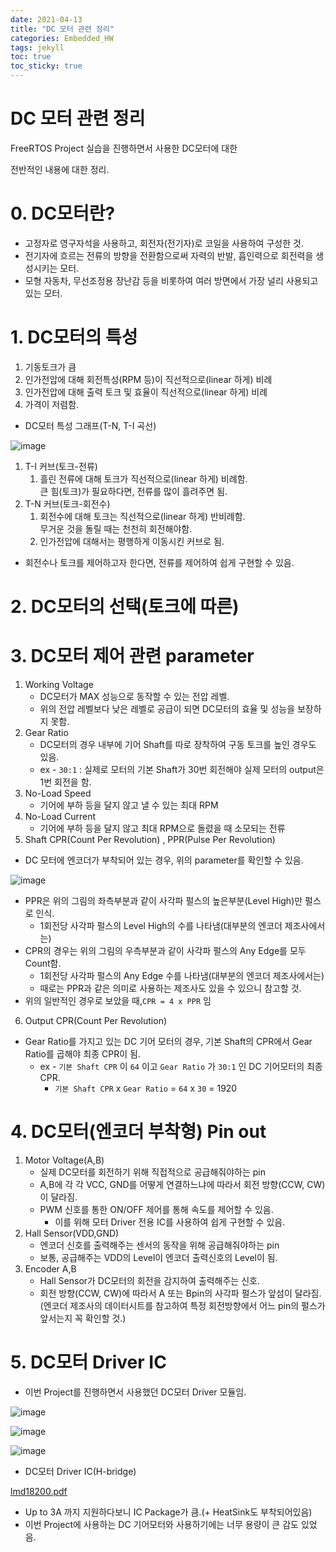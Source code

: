 ```yaml
---
date: 2021-04-13
title: "DC 모터 관련 정리"
categories: Embedded_HW
tags: jekyll
toc: true  
toc_sticky: true 
---
```


DC 모터 관련 정리
=============

FreeRTOS Project 실습을 진행하면서 사용한 DC모터에 대한    

전반적인 내용에 대한 정리.


# 0. DC모터란?
* 고정자로 영구자석을 사용하고, 회전자(전기자)로 코일을 사용하여 구성한 것.
* 전기자에 흐르는 전류의 방향을 전환함으로써 자력의 반발, 흡인력으로 회전력을 생성시키는 모터.
* 모형 자동차, 무선조정용 장난감 등을 비롯하여 여러 방면에서 가장 널리 사용되고 있는 모터.

# 1. DC모터의 특성
1. 기동토크가 큼
2. 인가전압에 대해 회전특성(RPM 등)이 직선적으로(linear 하게) 비례
3. 인가전압에 대해 출력 토크 및 효율이 직선적으로(linear 하게) 비례
4. 가격이 저렴함.

* DC모터 특성 그래프(T-N, T-I 곡선)    

![image](https://user-images.githubusercontent.com/79636864/114524962-a604a000-9c80-11eb-8e25-b8f82b2ae2f1.png)    

1. T-I 커브(토크-전류)
    1. 흘린 전류에 대해 토크가 직선적으로(linear 하게) 비례함.    
       큰 힘(토크)가 필요하다면, 전류를 많이 흘려주면 됨.
2. T-N 커브(토크-회전수)
    1. 회전수에 대해 토크는 직선적으로(linear 하게) 반비례함.    
       무거운 것을 돌릴 때는 천천히 회전해야함.
    2. 인가전압에 대해서는 평행하게 이동시킨 커브로 됨.

* 회전수나 토크를 제어하고자 한다면, 전류를 제어하여 쉽게 구현할 수 있음.


# 2. DC모터의 선택(토크에 따른)

# 3. DC모터 제어 관련 parameter
1. Working Voltage
    * DC모터가 MAX 성능으로 동작할 수 있는 전압 레벨.
    * 위의 전압 레벨보다 낮은 레벨로 공급이 되면 DC모터의 효율 및 성능을 보장하지 못함.
2. Gear Ratio
    * DC모터의 경우 내부에 기어 Shaft를 따로 장착하여 구동 토크를 높인 경우도 있음.
    * ex - ```30:1``` : 실제로 모터의 기본 Shaft가 30번 회전해야 실제 모터의 output은 1번 회전을 함.
3. No-Load Speed
    * 기어에 부하 등을 달지 않고 낼 수 있는 최대 RPM
4. No-Load Current
    * 기어에 부하 등을 달지 않고 최대 RPM으로 돌렸을 때 소모되는 전류
5. Shaft CPR(Count Per Revolution) , PPR(Pulse Per Revolution)
* DC 모터에 엔코더가 부착되어 있는 경우, 위의 parameter를 확인할 수 있음.    


![image](https://user-images.githubusercontent.com/79636864/114527469-faa91a80-9c82-11eb-9024-4267b8cddebf.png)    


* PPR은 위의 그림의 좌측부분과 같이 사각파 펄스의 높은부분(Level High)만 펄스로 인식.
    * 1회전당 사각파 펄스의 Level High의 수를 나타냄(대부분의 엔코더 제조사에서는)
* CPR의 경우는 위의 그림의 우측부분과 같이 사각파 펄스의 Any Edge를 모두 Count함.
    * 1회전당 사각파 펄스의 Any Edge 수를 나타냄(대부분의 엔코더 제조사에서는)
    * 때로는 PPR과 같은 의미로 사용하는 제조사도 있을 수 있으니 참고할 것.
* 위의 일반적인 경우로 보았을 때,```CPR = 4 x PPR``` 임

6. Output CPR(Count Per Revolution)
* Gear Ratio를 가지고 있는 DC 기어 모터의 경우, 기본 Shaft의 CPR에서 Gear Ratio를 곱해야 최종 CPR이 됨.
    * ex - ```기본 Shaft CPR``` 이 ```64``` 이고 ```Gear Ratio``` 가 ```30:1``` 인 DC 기어모터의 최종 CPR.
        * ```기본 Shaft CPR``` x ```Gear Ratio``` = ```64``` x ```30``` = 1920

# 4. DC모터(엔코더 부착형) Pin out
1. Motor Voltage(A,B)
    * 실제 DC모터를 회전하기 위해 직접적으로 공급해줘야하는 pin
    * A,B에 각 각 VCC, GND를 어떻게 연결하느냐에 따라서 회전 방향(CCW, CW) 이 달라짐.
    * PWM 신호를 통한 ON/OFF 제어를 통해 속도를 제어할 수 있음.
        * 이를 위해 모터 Driver 전용 IC를 사용하여 쉽게 구현할 수 있음.
2. Hall Sensor(VDD,GND)
    * 엔코더 신호를 출력해주는 센서의 동작을 위해 공급해줘야하는 pin
    * 보통, 공급해주는 VDD의 Level이 엔코더 출력신호의 Level이 됨.
3. Encoder A,B
    * Hall Sensor가 DC모터의 회전을 감지하여 출력해주는 신호.
    * 회전 방향(CCW, CW)에 따라서 A 또는 Bpin의 사각파 펄스가 앞섬이 달라짐.    
      (엔코더 제조사의 데이터시트를 참고하여 특정 회전방향에서 어느 pin의 펄스가 앞서는지 꼭 확인할 것.)
      
# 5. DC모터 Driver IC
* 이번 Project를 진행하면서 사용했던 DC모터 Driver 모듈임.    

![image](https://user-images.githubusercontent.com/79636864/114530042-8a4fc880-9c85-11eb-9d11-65edf64d5c60.png)    

![image](https://user-images.githubusercontent.com/79636864/114530090-963b8a80-9c85-11eb-8b11-e8c5c2d42e96.png)    

![image](https://user-images.githubusercontent.com/79636864/114530132-9fc4f280-9c85-11eb-9b1a-e384f3cecad9.png)    

* DC모터 Driver IC(H-bridge)    

[lmd18200.pdf](https://github.com/pus0319/pus0319.github.io/files/6302638/lmd18200.pdf)    

* Up to 3A 까지 지원하다보니 IC Package가 큼.(+ HeatSink도 부착되어있음)
* 이번 Project에 사용하는 DC 기어모터와 사용하기에는 너무 용량이 큰 감도 있었음.    







    
